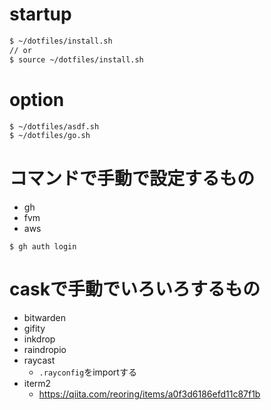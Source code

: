 # startup
```sh
$ ~/dotfiles/install.sh
// or
$ source ~/dotfiles/install.sh
```

# option

```sh
$ ~/dotfiles/asdf.sh
$ ~/dotfiles/go.sh
```

# コマンドで手動で設定するもの
- gh
- fvm
- aws
``` fish
$ gh auth login

```

# caskで手動でいろいろするもの
- bitwarden
- gifity
- inkdrop
- raindropio
- raycast
  - `.rayconfig`をimportする
- iterm2
  - https://qiita.com/reoring/items/a0f3d6186efd11c87f1b
